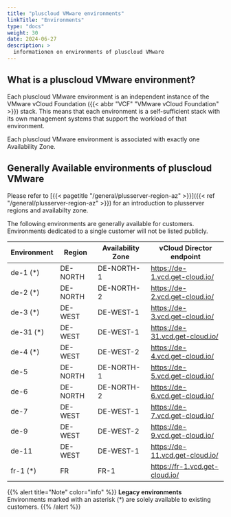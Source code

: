 ```yaml
---
title: "pluscloud VMware environments"
linkTitle: "Environments"
type: "docs"
weight: 30
date: 2024-06-27
description: >
  informationen on environments of pluscloud VMware
---
```


## What is a pluscloud VMware environment?

Each pluscloud VMware environment is an independent instance of the VMware vCloud Foundation ({{< abbr "VCF" "VMware vCloud Foundation" >}}) stack.
This means that each environment is a self-sufficient stack with its own management systems that support the workload of that environment.

Each pluscloud VMware environment is associated with exactly one Availability Zone.

## Generally Available environments of pluscloud VMware

Please refer to [{{< pagetitle "/general/plusserver-region-az" >}}]({{< ref "/general/plusserver-region-az" >}}) for an introduction to plusserver regions and availabilty zone.

The following environments are generally available for customers.  
Environments dedicated to a single customer will not be listed publicly.

| Environment | Region | Availability Zone | vCloud Director endpoint              |
|-----------|----------|-------------------|---------------------------------------|
| de-1  (*) | DE-NORTH | DE-NORTH-1        | <https://de-1.vcd.get-cloud.io/>      |
| de-2  (*) | DE-NORTH | DE-NORTH-2        | <https://de-2.vcd.get-cloud.io/>      |
| de-3  (*) | DE-WEST  | DE-WEST-1         | <https://de-3.vcd.get-cloud.io/>      |
| de-31 (*) | DE-WEST  | DE-WEST-1         | <https://de-31.vcd.get-cloud.io/>     |
| de-4  (*) | DE-WEST  | DE-WEST-2         | <https://de-4.vcd.get-cloud.io/>      |
| de-5      | DE-NORTH | DE-NORTH-1        | <https://de-5.vcd.get-cloud.io/>      |
| de-6      | DE-NORTH | DE-NORTH-2        | <https://de-6.vcd.get-cloud.io/>      |
| de-7      | DE-WEST  | DE-WEST-1         | <https://de-7.vcd.get-cloud.io/>      |
| de-9      | DE-WEST  | DE-WEST-2         | <https://de-9.vcd.get-cloud.io/>      |
| de-11     | DE-WEST  | DE-WEST-1         | <https://de-11.vcd.get-cloud.io/>     |
| fr-1  (*) | FR       | FR-1              | <https://fr-1.vcd.get-cloud.io/>      |

{{% alert title="Note" color="info" %}}
**Legacy environments**  
Environments marked with an asterisk (*) are solely available to existing customers.
{{% /alert %}}
